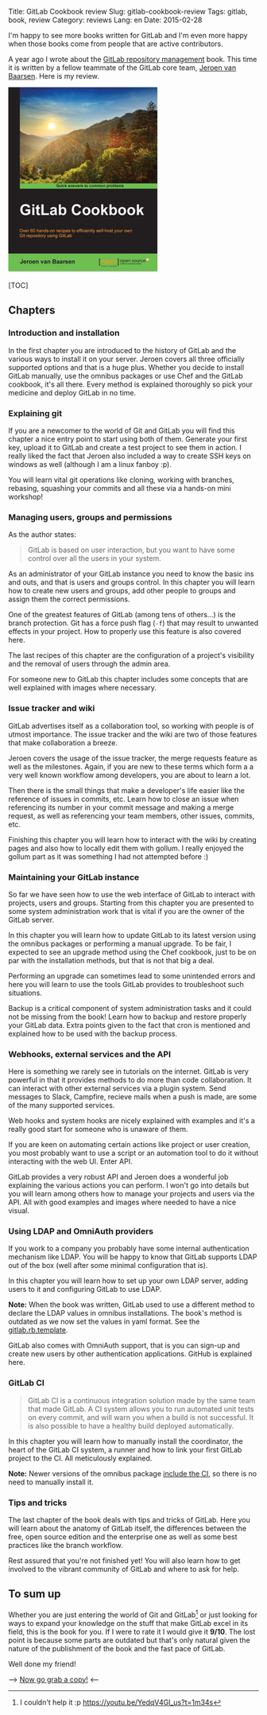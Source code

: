 Title: GitLab Cookbook review
Slug: gitlab-cookbook-review
Tags: gitlab, book, review
Category: reviews
Lang: en
Date: 2015-02-28

I'm happy to see more books written for GitLab and I'm even more happy when those
books come from people that are active contributors.

A year ago I wrote about the [GitLab repository management]({filename}./2014-01-09-gitlab-repository-management-book-review.md) book.
This time it is written by a fellow teammate of the GitLab core team,
[Jeroen van Baarsen][]. Here is my review.

![GitLab Cookbook](/images/gitlab_cookbook_frontcover.png)

[TOC]

## Chapters

### Introduction and installation

In the first chapter you are introduced to the history of GitLab and the various
ways to install it on your server. Jeroen covers all three officially supported
options and that is a huge plus. Whether you decide to install GitLab manually,
use the omnibus packages or use Chef and the GitLab cookbook, it's all there.
Every method is explained thoroughly so pick your medicine and deploy GitLab in
no time.

### Explaining git

If you are a newcomer to the world of Git and GitLab you will find this chapter
a nice entry point to start using both of them. Generate your first key,
upload it to GitLab and create a test project to see them in action.
I really liked the fact that Jeroen also included a way to create SSH keys on
windows as well (although I am a linux fanboy :p).

You will learn vital git operations like cloning, working with branches,
rebasing, squashing your commits and all these via a hands-on mini workshop!

### Managing users, groups and permissions

As the author states:

> GitLab is based on user interaction, but you want to have some control over all
the users in your system.

As an administrator of your GitLab instance you need to know the basic ins and
outs, and that is users and groups control. In this chapter you will learn how
to create new users and groups, add other people to groups and assign them the
correct permissions.

One of the greatest features of GitLab (among tens of others...) is the branch
protection. Git has a force push flag (`-f`) that may result to unwanted
effects in your project. How to properly use this feature is also covered here.

The last recipes of this chapter are the configuration of a project's visibility
and the removal of users through the admin area.

For someone new to GitLab this chapter includes some concepts that are well
explained with images where necessary.

### Issue tracker and wiki

GitLab advertises itself as a collaboration tool, so working with people is of
utmost importance. The issue tracker and the wiki are two of those features
that make collaboration a breeze.

Jeroen covers the usage of the issue tracker, the merge requests feature as
well as the milestones. Again, if you are new to these terms which form a
a very well known workflow among developers, you are about to learn a lot.

Then there is the small things that make a developer's life easier like the
reference of issues in commits, etc. Learn how to close an issue when
referencing its number in your commit message and making a merge request, as
well as referencing your team members, other issues, commits, etc.

Finishing this chapter you will learn how to interact with the wiki by creating
pages and also how to locally edit them with gollum. I really enjoyed the gollum
part as it was something I had not attempted before :)

### Maintaining your GitLab instance

So far we have seen how to use the web interface of GitLab to interact with
projects, users and groups. Starting from this chapter you are presented to
some system administration work that is vital if you are the owner of the
GitLab server.

In this chapter you will learn how to update GitLab to its latest version using
the omnibus packages or performing a manual upgrade. To be fair, I expected to
see an upgrade method using the Chef cookbook, just to be on par with the
installation methods, but that is not that big a deal.

Performing an upgrade can sometimes lead to some unintended errors and here you
will learn to use the tools GitLab provides to troubleshoot such situations.

Backup is a critical component of system administration tasks and it could not
be missing from the book! Learn how to backup and restore properly your GitLab
data. Extra points given to the fact that cron is mentioned and explained how
to be used with the backup process.

### Webhooks, external services and the API

Here is something we rarely see in tutorials on the internet.
GitLab is very powerful in that it provides methods to do more than code
collaboration. It can interact with other external services via a plugin system.
Send messages to Slack, Campfire, recieve mails when a push is made, are some of
the many supported services.

Web hooks and system hooks are nicely explained with examples and it's a really
good start for someone who is unaware of them.

If you are keen on automating certain actions like project or user creation, you
most probably want to use a script or an automation tool to do it without
interacting with the web UI. Enter API.

GitLab provides a very robust API and Jeroen does a wonderful job explaining
the various actions you can perform. I won't go into details but you will learn
among others how to manage your projects and users via the API. All with good
examples and images where needed to have a nice visual.

### Using LDAP and OmniAuth providers

If you work to a company you probably have some internal authentication
mechanism like LDAP. You will be happy to know that GitLab supports LDAP out
of the box (well after some minimal configuration that is).

In this chapter you will learn how to set up your own LDAP server, adding users
to it and configuring GitLab to use LDAP.

**Note:** When the book was written, GitLab used to use a different method to
    declare the LDAP values in omnibus installations. The book's method is
    outdated as we now set the values in yaml format.
    See the [gitlab.rb.template][].

GitLab also comes with OmniAuth support, that is you can sign-up and create new
users by other authentication applications. GitHub is explained here.

### GitLab CI

> GitLab CI is a continuous integration solution made by the same team that made
GitLab. A CI system allows you to run automated unit tests on every commit, and
will warn you when a build is not successful. It is also possible to have a
healthy build deployed automatically.

In this chapter you will learn how to manually install the coordinator, the
heart of the GitLab CI system, a runner and how to link your first
GitLab project to the CI. All meticulously explained.

**Note:** Newer versions of the omnibus package [include the CI][ci], so there
    is no need to manually install it.

### Tips and tricks

The last chapter of the book deals with tips and tricks of GitLab. Here you will
learn about the anatomy of GitLab itself, the differences between the free,
open source edition and the enterprise one as well as some best practices like
the branch workflow.

Rest assured that you're not finished yet! You will also learn how to get
involved to the vibrant community of GitLab and where to ask for help.

## To sum up

Whether you are just entering the world of Git and GitLab[^worldofpain] or just
looking for ways to expand your knowledge on the stuff that make GitLab excel
in its field, this is the book for you. If I were to rate it I would give it
**9/10**. The lost point is because some parts are outdated but that's only
natural given the nature of the publishment of the book and the fast pace of
GitLab.

Well done my friend!

--> [Now go grab a copy!][copy] <--


[^worldofpain]: I couldn't help it :p <https://youtu.be/YedqV4Gl_us?t=1m34s>

[Jeroen van Baarsen]: http://www.jvanbaarsen.com/ "Jeroen van Baarsen Blog"
[gitlab.rb.template]: https://gitlab.com/gitlab-org/omnibus-gitlab/blob/484227e2dfe33f59e3683a5757be6842d7ce79d2/files/gitlab-config-template/gitlab.rb.template#L44
[ci]: https://about.gitlab.com/2014/11/04/gitlab-omnibus-packages-now-include-gitlab-ci/ "GitLab Omnibus packages now include GitLab CI"
[copy]: https://www.packtpub.com/application-development/gitlab-cookbook "GitLab Cookbook on Packt Publishing"

